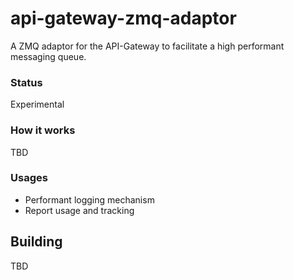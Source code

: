api-gateway-zmq-adaptor
=======================

A ZMQ adaptor for the API-Gateway to facilitate a high performant messaging queue.

### Status
Experimental

### How it works
TBD

### Usages
* Performant logging mechanism
* Report usage and tracking
 
## Building
TBD
